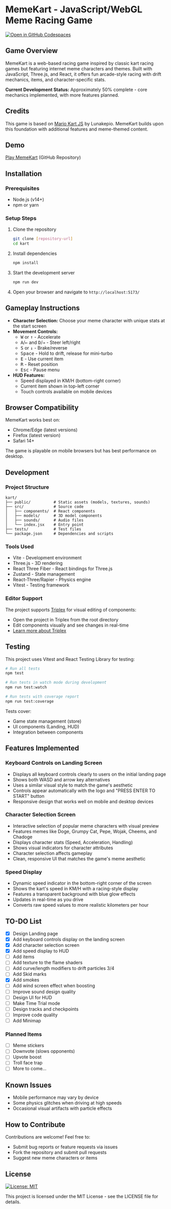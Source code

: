 # MemeKart - JavaScript/WebGL Meme Racing Game

[![Open in GitHub Codespaces](https://github.com/codespaces/badge.svg)](https://codespaces.new/Lunakepio/Mario-Kart-3.js)

## Game Overview

MemeKart is a web-based racing game inspired by classic kart racing games but featuring internet meme characters and themes. Built with JavaScript, Three.js, and React, it offers fun arcade-style racing with drift mechanics, items, and character-specific stats.

**Current Development Status:** Approximately 50% complete - core mechanics implemented, with more features planned.

## Credits

This game is based on [Mario Kart JS](https://github.com/Lunakepio/Mario-Kart-3.js) by Lunakepio. MemeKart builds upon this foundation with additional features and meme-themed content.

## Demo

[Play MemeKart](https://github.com/FlyingWHR/MemeKart) (GitHub Repository)

## Installation

### Prerequisites

- Node.js (v14+)
- npm or yarn

### Setup Steps

1. Clone the repository

   ```bash
   git clone [repository-url]
   cd kart
   ```

2. Install dependencies

   ```bash
   npm install
   ```

3. Start the development server

   ```bash
   npm run dev
   ```

4. Open your browser and navigate to `http://localhost:5173/`

## Gameplay Instructions

- **Character Selection:** Choose your meme character with unique stats at the start screen
- **Movement Controls:**
  - <kbd>W</kbd> or <kbd>↑</kbd> - Accelerate
  - <kbd>A</kbd>/<kbd>←</kbd> and <kbd>D</kbd>/<kbd>→</kbd> - Steer left/right
  - <kbd>S</kbd> or <kbd>↓</kbd> - Brake/reverse
  - <kbd>Space</kbd> - Hold to drift, release for mini-turbo
  - <kbd>E</kbd> - Use current item
  - <kbd>R</kbd> - Reset position
  - <kbd>Esc</kbd> - Pause menu
- **HUD Features:**
  - Speed displayed in KM/H (bottom-right corner)
  - Current item shown in top-left corner
  - Touch controls available on mobile devices

## Browser Compatibility

MemeKart works best on:

- Chrome/Edge (latest versions)
- Firefox (latest version)
- Safari 14+

The game is playable on mobile browsers but has best performance on desktop.

## Development

### Project Structure

```
kart/
├── public/          # Static assets (models, textures, sounds)
├── src/             # Source code
│   ├── components/  # React components
│   ├── models/      # 3D model components
│   ├── sounds/      # Audio files
│   └── index.jsx    # Entry point
├── tests/           # Test files
└── package.json     # Dependencies and scripts
```

### Tools Used

- Vite - Development environment
- Three.js - 3D rendering
- React Three Fiber - React bindings for Three.js
- Zustand - State management
- React-Three/Rapier - Physics engine
- Vitest - Testing framework

### Editor Support

The project supports [Triplex](https://triplex.dev/download) for visual editing of components:

- Open the project in Triplex from the root directory
- Edit components visually and see changes in real-time
- [Learn more about Triplex](https://triplex.dev/docs/get-started/user-interface)

## Testing

This project uses Vitest and React Testing Library for testing:

```bash
# Run all tests
npm test

# Run tests in watch mode during development
npm run test:watch

# Run tests with coverage report
npm run test:coverage
```

Tests cover:

- Game state management (store)
- UI components (Landing, HUD)
- Integration between components

## Features Implemented

### Keyboard Controls on Landing Screen

- Displays all keyboard controls clearly to users on the initial landing page
- Shows both WASD and arrow key alternatives
- Uses a similar visual style to match the game's aesthetic
- Controls appear automatically with the logo and "PRESS ENTER TO START" button
- Responsive design that works well on mobile and desktop devices

### Character Selection Screen

- Interactive selection of popular meme characters with visual preview
- Features memes like Doge, Grumpy Cat, Pepe, Wojak, Cheems, and Chadoge
- Displays character stats (Speed, Acceleration, Handling)
- Shows visual indicators for character attributes
- Character selection affects gameplay
- Clean, responsive UI that matches the game's meme aesthetic

### Speed Display

- Dynamic speed indicator in the bottom-right corner of the screen
- Shows the kart's speed in KM/H with a racing-style display
- Features a transparent background with blue glow effects
- Updates in real-time as you drive
- Converts raw speed values to more realistic kilometers per hour

## TO-DO List

- [x] Design Landing page
- [x] Add keyboard controls display on the landing screen
- [x] Add character selection screen
- [x] Add speed display to HUD
- [ ] Add items
- [ ] Add texture to the flame shaders
- [ ] Add curve/length modifiers to drift particles 3/4
- [ ] Add Skid marks
- [x] Add smokes
- [ ] Add wind screen effect when boosting
- [ ] Improve sound design quality
- [ ] Design UI for HUD
- [ ] Make Time Trial mode
- [ ] Design tracks and checkpoints
- [ ] Improve code quality
- [ ] Add Minimap

### Planned Items

- [ ] Meme stickers
- [ ] Downvote (slows opponents)
- [ ] Upvote boost
- [ ] Troll face trap
- [ ] More to come...

## Known Issues

- Mobile performance may vary by device
- Some physics glitches when driving at high speeds
- Occasional visual artifacts with particle effects

## How to Contribute

Contributions are welcome! Feel free to:

- Submit bug reports or feature requests via issues
- Fork the repository and submit pull requests
- Suggest new meme characters or items

## License

[![License: MIT](https://img.shields.io/badge/License-MIT-yellow.svg)](https://opensource.org/licenses/MIT)

This project is licensed under the MIT License - see the LICENSE file for details.
